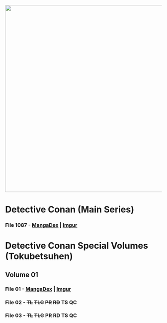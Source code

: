 <img src="https://cdn.discordapp.com/attachments/937899943421681685/940824869929615380/unknown.png" width="600"/>

# Detective Conan (Main Series)
### File 1087 - [MangaDex](https://mangadex.org/chapter/95f9bcb7-a434-49d0-b02d-9a3f39249a6c/1) | [Imgur](https://imgur.com/gallery/RyUSckM)
# Detective Conan Special Volumes (Tokubetsuhen)
## Volume 01
### File 01 - [MangaDex](https://mangadex.org/chapter/5331e99a-5ef1-47d1-ad3f-9eaeb9ef1219/1) | [Imgur](https://imgur.com/gallery/XbpsPpO)
### File 02 - ~~TL~~ ~~TLC~~ ~~PR~~ ~~RD~~ TS QC
### File 03 - ~~TL~~ ~~TLC~~ PR RD TS QC
